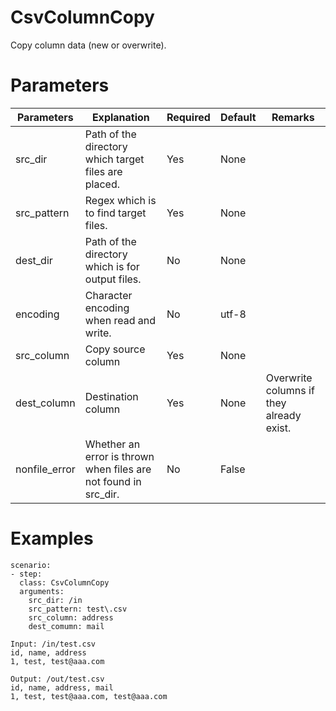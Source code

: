 # CsvColumnCopy
Copy column data (new or overwrite).

# Parameters
|Parameters|Explanation|Required|Default|Remarks|
|----------|-----------|--------|-------|-------|
|src_dir|Path of the directory which target files are placed.|Yes|None||
|src_pattern|Regex which is to find target files.|Yes|None||
|dest_dir|Path of the directory which is for output files.|No|None||
|encoding|Character encoding when read and write.|No|utf-8||
|src_column|Copy source column|Yes|None||
|dest_column|Destination column|Yes|None|Overwrite columns if they already exist.|
|nonfile_error|Whether an error is thrown when files are not found in src_dir.|No|False||

# Examples
```
scenario:
- step:
  class: CsvColumnCopy
  arguments:
    src_dir: /in
    src_pattern: test\.csv
    src_column: address
    dest_comumn: mail

Input: /in/test.csv
id, name, address
1, test, test@aaa.com

Output: /out/test.csv
id, name, address, mail
1, test, test@aaa.com, test@aaa.com
```
